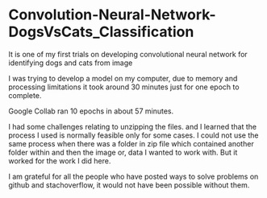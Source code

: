 # Convolution-Neural-Network-DogsVsCats_Classification
It is one of my first trials on developing convolutional neural network for identifying dogs and cats from image

I was trying to develop a model on my computer, due to memory and processing limitations it took around 30 minutes just for one epoch to complete.

Google Collab ran 10 epochs in about 57 minutes.

I had some challenges relating to unzipping the files. and I learned that the process I used is normally feasible only for some cases. I could not use the same process when there was a folder in zip file which contained another folder within and then the image or, data I wanted to work with. But it worked for the work I did here.

I am grateful for all the people who have posted ways to solve problems on github and stachoverflow, it would not have been possible without them.

